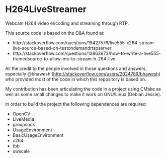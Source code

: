 # H264LiveStreamer
Webcam H264 video encoding and streaming through RTP.

This source code is based on the Q&A found at:
<ul>
<li>http://stackoverflow.com/questions/19427576/live555-x264-stream-live-source-based-on-testondemandrtspserver
<li>http://stackoverflow.com/questions/13863673/how-to-write-a-live555-framedsource-to-allow-me-to-stream-h-264-live
</ul>

All the credit to the people involved in those questions and answers, especially
@bhawesh (http://stackoverflow.com/users/2024789/bhawesh) who provided
most of the code in which this repository is based on.

My contribution has been articulating the code in a project using CMake as well as
some small changes to make it work on GNU/Linux (Debian Jessie).

In order to build the project the following dependences are required:
<ul>
<li> OpenCV
<li> LiveMedia
<li> groupsock
<li> UsageEnvironment
<li> BasicUsageEnvironment
<li> x264
<li> tbb
<li> swscale
</ul>

